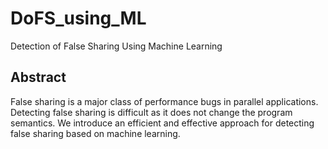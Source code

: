 # DoFS_using_ML
Detection of False Sharing Using Machine Learning 

## Abstract
False sharing is a major class of performance bugs in parallel
applications. Detecting false sharing is difficult as it does not
change the program semantics. We introduce an efficient and
effective approach for detecting false sharing based on machine
learning. 
